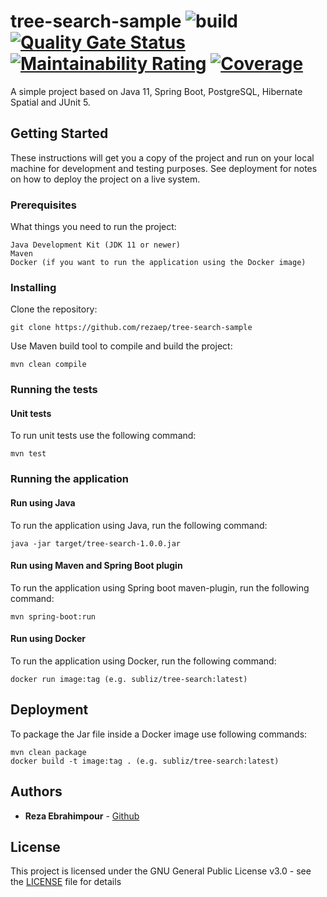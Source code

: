 # tree-search-sample ![build](https://github.com/rezaep/tree-search-sample/workflows/build/badge.svg) [![Quality Gate Status](https://sonarcloud.io/api/project_badges/measure?project=rezaep_tree-search-sample&metric=alert_status)](https://sonarcloud.io/dashboard?id=rezaep_tree-search-sample) [![Maintainability Rating](https://sonarcloud.io/api/project_badges/measure?project=rezaep_tree-search-sample&metric=sqale_rating)](https://sonarcloud.io/dashboard?id=rezaep_tree-search-sample) [![Coverage](https://sonarcloud.io/api/project_badges/measure?project=rezaep_tree-search-sample&metric=coverage)](https://sonarcloud.io/dashboard?id=rezaep_tree-search-sample)

A simple project based on Java 11, Spring Boot, PostgreSQL, Hibernate Spatial and JUnit 5.

## Getting Started

These instructions will get you a copy of the project and run on your local machine for development and testing purposes. See deployment for notes on how to deploy the project on a live system.

### Prerequisites

What things you need to run the project:

```
Java Development Kit (JDK 11 or newer)
Maven
Docker (if you want to run the application using the Docker image)
```

### Installing

Clone the repository:

```
git clone https://github.com/rezaep/tree-search-sample
```

Use Maven build tool to compile and build the project:

```
mvn clean compile
```
### Running the tests

#### Unit tests

To run unit tests use the following command:

```
mvn test
```
### Running the application

#### Run using Java

To run the application using Java, run the following command:

```
java -jar target/tree-search-1.0.0.jar
```

#### Run using Maven and Spring Boot plugin

To run the application using Spring boot maven-plugin, run the following command:
                                                        
```
mvn spring-boot:run
```

#### Run using Docker

To run the application using Docker, run the following command:
                                                        
```
docker run image:tag (e.g. subliz/tree-search:latest)
```
## Deployment

To package the Jar file inside a Docker image use following commands:

```
mvn clean package
docker build -t image:tag . (e.g. subliz/tree-search:latest)
```

## Authors

* **Reza Ebrahimpour** - [Github](https://github.com/rezaep)

## License

This project is licensed under the GNU General Public License v3.0 - see the [LICENSE](LICENSE) file for details
